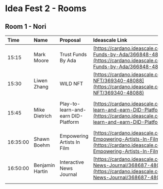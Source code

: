 # Idea Fest 2 - Rooms

## Room 1 - Nori

| Time | Name | Proposal | Ideascale Link | Challenge |
| :--- | :--- | :--- | :--- | :--- |
| 15:15 | Mark Moore | Trust Funds By Ada | [https://cardano.ideascale.com/a/dtd/Trust-Funds-by-Ada/366848-48088](https://cardano.ideascale.com/a/dtd/Trust-Funds-by-Ada/366848-48088) | Dapps & Integration |
| 15:30 | Liwen Zhang | WILD NFT | [https://cardano.ideascale.com/a/dtd/WILD-NFT/369340-48088](https://cardano.ideascale.com/a/dtd/WILD-NFT/369340-48088) | NFT Business models |
| 15:45 | Mike Dietrich | Play-to-learn-and-earn DID-Platform | [https://cardano.ideascale.com/a/dtd/Play-to-learn-and-earn-DID-Platform/367037-48088](https://cardano.ideascale.com/a/dtd/Play-to-learn-and-earn-DID-Platform/367037-48088) | ATALA PRISM DID Mass scale adoption |
| 16:35:00 | Shawn Boehm | Empowering Artists In Film | [https://cardano.ideascale.com/a/dtd/Collude-Empowering-Artists-In-Film/366753-48088](https://cardano.ideascale.com/a/dtd/Collude-Empowering-Artists-In-Film/366753-48088) | Dapps & Integration |
| 16:50:00 | Benjamin Hartin | Interactive News Journal | [https://cardano.ideascale.com/a/dtd/Interactive-News-Journal/368687-48088](https://cardano.ideascale.com/a/dtd/Interactive-News-Journal/368687-48088) | Distributed Decision making |
|  |  |  |  |  |

